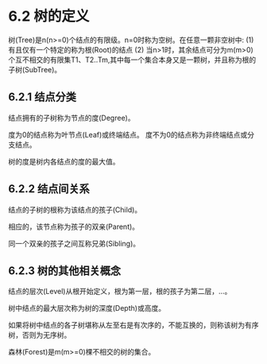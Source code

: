 # 6.2 树的定义
树(Tree)是n(n>=0)个结点的有限级。n=0时称为空树。在任意一颗非空树中:
(1) 有且仅有一个特定的称为根(Root)的结点
(2) 当n>1时，其余结点可分为m(m>0)个互不相交的有限集T1、T2..Tm,其中每一个集合本身又是一颗树，并且称为根的子树(SubTree)。

## 6.2.1 结点分类
结点拥有的子树称为节点的度(Degree)。

度为0的结点称为叶节点(Leaf)或终端结点。
度不为0的结点称为非终端结点或分支结点。

树的度是树内各结点的度的最大值。

## 6.2.2 结点间关系
结点的子树的根称为该结点的孩子(Child)。

相应的，该节点称为孩子的双亲(Parent)。

同一个双亲的孩子之间互称兄弟(Sibling)。

## 6.2.3 树的其他相关概念
结点的层次(Level)从根开始定义，根为第一层，根的孩子为第二层，...。

树中结点的最大层次称为树的深度(Depth)或高度。

如果将树中结点的各子树堪称从左至右是有次序的，不能互换的，则称该树为有序树，否则为无序树。

森林(Forest)是m(m>=0)棵不相交的树的集合。
